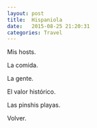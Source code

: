 ```yaml
---
layout: post
title:  Hispaniola
date:   2015-08-25 21:20:31
categories: Travel
---
```


Mis hosts.

La comida.

La gente.

El valor histórico.

Las pinshis playas. 

Volver.
